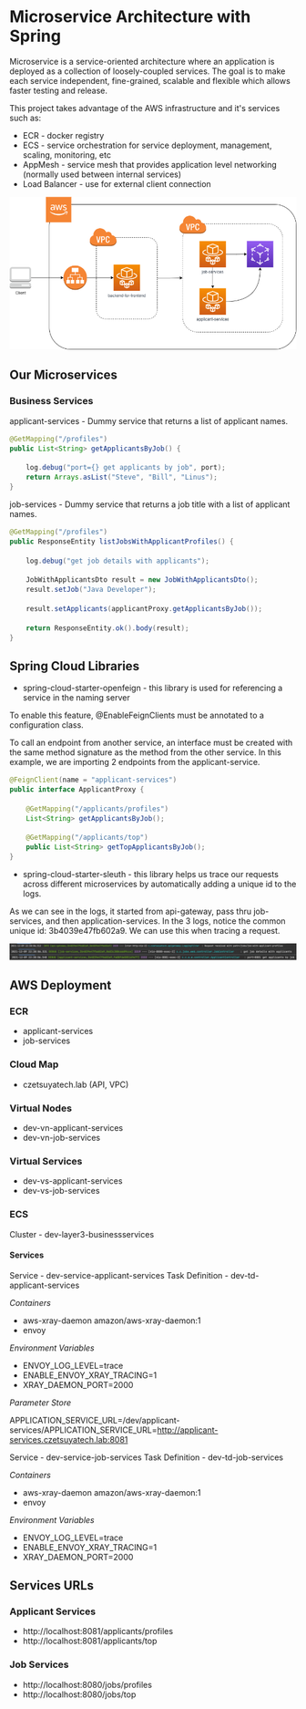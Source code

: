 # Microservice Architecture with Spring

Microservice is a service-oriented architecture where an application is deployed as a collection of loosely-coupled 
services. The goal is to make each service independent, fine-grained, scalable and flexible which allows faster 
testing and release.

This project takes advantage of the AWS infrastructure and it's services such as:
 - ECR - docker registry
 - ECS - service orchestration for service deployment, management, scaling, monitoring, etc
 - AppMesh - service mesh that provides application level networking (normally used between internal services)
 - Load Balancer - use for external client connection

![Microservice Architecture with Spring](./docs/architecture.png)

## Our Microservices

### Business Services

applicant-services - Dummy service that returns a list of applicant names.

```java
@GetMapping("/profiles")
public List<String> getApplicantsByJob() {
 
    log.debug("port={} get applicants by job", port);
    return Arrays.asList("Steve", "Bill", "Linus");
}
```

job-services - Dummy service that returns a job title with a list of applicant names.

```java
@GetMapping("/profiles")
public ResponseEntity listJobsWithApplicantProfiles() {
 
    log.debug("get job details with applicants");
 
    JobWithApplicantsDto result = new JobWithApplicantsDto();
    result.setJob("Java Developer");
 
    result.setApplicants(applicantProxy.getApplicantsByJob());
 
    return ResponseEntity.ok().body(result);
}
```

## Spring Cloud Libraries

- spring-cloud-starter-openfeign - this library is used for referencing a service in the naming server

To enable this feature, @EnableFeignClients must be annotated to a configuration class.

To call an endpoint from another service, an interface must be created with the same method signature as the method from the other service. In this example, we are importing 2 endpoints from the applicant-service.

```java
@FeignClient(name = "applicant-services")
public interface ApplicantProxy {
 
    @GetMapping("/applicants/profiles")
    List<String> getApplicantsByJob();
 
    @GetMapping("/applicants/top")
    public List<String> getTopApplicantsByJob();
}
```

- spring-cloud-starter-sleuth - this library helps us trace our requests across different microservices by 
automatically adding a unique id to the logs.

As we can see in the logs, it started from api-gateway, pass thru job-services, and then application-services. In the 3 logs, notice the common unique id: 3b4039e47fb602a9. We can use this when tracing a request.

![Log trace](./docs/log_trace.jpg)

## AWS Deployment

### ECR

- applicant-services
- job-services

### Cloud Map

- czetsuyatech.lab (API, VPC)

### Virtual Nodes

- dev-vn-applicant-services
- dev-vn-job-services

### Virtual Services

- dev-vs-applicant-services
- dev-vs-job-services

### ECS

Cluster - dev-layer3-businessservices

#### Services

Service - dev-service-applicant-services
Task Definition - dev-td-applicant-services

*Containers*
- aws-xray-daemon	amazon/aws-xray-daemon:1
- envoy

*Environment Variables*

- ENVOY_LOG_LEVEL=trace
- ENABLE_ENVOY_XRAY_TRACING=1
- XRAY_DAEMON_PORT=2000

*Parameter Store*

APPLICATION_SERVICE_URL=/dev/applicant-services/APPLICATION_SERVICE_URL=http://applicant-services.czetsuyatech.lab:8081

Service - dev-service-job-services
Task Definition - dev-td-job-services

*Containers*
- aws-xray-daemon	amazon/aws-xray-daemon:1
- envoy

*Environment Variables*

- ENVOY_LOG_LEVEL=trace
- ENABLE_ENVOY_XRAY_TRACING=1
- XRAY_DAEMON_PORT=2000

## Services URLs

### Applicant Services
- http://localhost:8081/applicants/profiles
- http://localhost:8081/applicants/top

### Job Services
- http://localhost:8080/jobs/profiles
- http://localhost:8080/jobs/top
